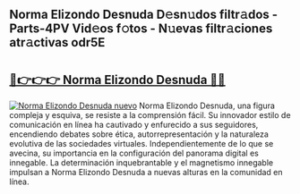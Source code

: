 ## Norma Elizondo Desnuda D𝚎sn𝚞dos filtr𝚊dos - Parts-4PV Vid𝚎os f𝚘tos - N𝚞evas filtr𝚊ciones atr𝚊ctivas odr5E

# <h2><a href="http://mb7zft.tromn.icu/?c=Norma+Elizondo+Desnuda">🔗👉👉👉 Norma Elizondo Desnuda 🔗🔗</a></h2>

[![Norma Elizondo Desnuda nuevo](https://i.imgur.com/pEAQMta.gif)](http://mb7zft.tromn.icu/?c=Norma+Elizondo+Desnuda)
Norma Elizondo Desnuda, una figura compleja y esquiva, se resiste a la comprensión fácil. Su innovador estilo de comunicación en línea ha cautivado y enfurecido a sus seguidores, encendiendo debates sobre ética, autorrepresentación y la naturaleza evolutiva de las sociedades virtuales. Independientemente de lo que se avecina, su importancia en la configuración del panorama digital es innegable. La determinación inquebrantable y el magnetismo innegable impulsan a Norma Elizondo Desnuda a nuevas alturas en la comunidad en línea.
